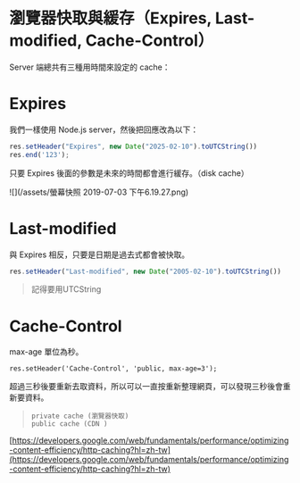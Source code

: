 # 瀏覽器快取與緩存（Expires, Last-modified, Cache-Control）

Server 端總共有三種用時間來設定的 cache：

# Expires

我們一樣使用 Node.js server，然後把回應改為以下：

```js
res.setHeader("Expires", new Date("2025-02-10").toUTCString())
res.end('123');
```

只要 Expires 後面的參數是未來的時間都會進行緩存。（disk cache）

![](/assets/螢幕快照 2019-07-03 下午6.19.27.png)

# Last-modified

與 Expires 相反，只要是日期是過去式都會被快取。

```js
res.setHeader("Last-modified", new Date("2005-02-10").toUTCString())
```

> 記得要用UTCString

# Cache-Control

max-age 單位為秒。

```
res.setHeader('Cache-Control', 'public, max-age=3');
```

超過三秒後要重新去取資料，所以可以一直按重新整理網頁，可以發現三秒後會重新要資料。

> ```
> private cache (瀏覽器快取)
> public cache (CDN )
> ```

[https://developers.google.com/web/fundamentals/performance/optimizing-content-efficiency/http-caching?hl=zh-tw](https://developers.google.com/web/fundamentals/performance/optimizing-content-efficiency/http-caching?hl=zh-tw)

